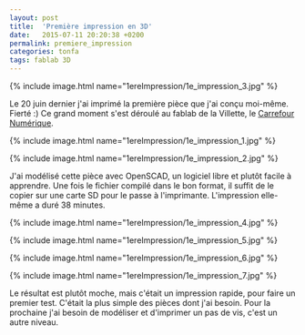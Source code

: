 ```yaml
---
layout: post
title:  'Première impression en 3D'
date:   2015-07-11 20:20:38 +0200
permalink: premiere_impression
categories: tonfa
tags: fablab 3D
---
```


{% include image.html name="1ereImpression/1e_impression_3.jpg" %}

Le 20 juin dernier j'ai imprimé la première pièce que j'ai conçu moi-même. Fierté :) Ce grand moment s'est déroulé au fablab de la Villette, le <a href="http://carrefour-numerique.cite-sciences.fr/fablab/wiki/doku.php?_ga=1.200240622.1982442383.1430227391" target="_blank">Carrefour Numérique</a>.
<!--more-->

{% include image.html name="1ereImpression/1e_impression_1.jpg" %}

{% include image.html name="1ereImpression/1e_impression_2.jpg" %}

J'ai modélisé cette pièce avec OpenSCAD, un logiciel libre et plutôt facile à apprendre. Une fois le fichier compilé dans le bon format, il suffit de le copier sur une carte SD pour le passe à l'imprimante. L'impression elle-même a duré 38 minutes.

{% include image.html name="1ereImpression/1e_impression_4.jpg" %}

{% include image.html name="1ereImpression/1e_impression_5.jpg" %}

{% include image.html name="1ereImpression/1e_impression_6.jpg" %}

{% include image.html name="1ereImpression/1e_impression_7.jpg" %}

Le résultat est plutôt moche, mais c'était un impression rapide, pour faire un premier test. C'était la plus simple des pièces dont j'ai besoin. Pour la prochaine j'ai besoin de modéliser et d'imprimer un pas de vis, c'est un autre niveau.